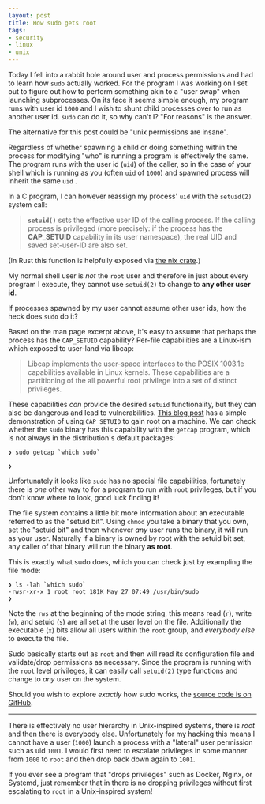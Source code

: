 ```yaml
---
layout: post
title: How sudo gets root
tags: 
- security
- linux
- unix
---
```


Today I fell into a rabbit hole around user and process
permissions and had to learn how `sudo` actually worked. For the program I was
working on I set out to figure out how to perform something akin to a "user
swap" when launching subprocesses. On its face it seems simple enough, my
program runs with user id `1000` and I wish to shunt child processes over to
run as another user id. `sudo` can do it, so why can't I? "For reasons" is the answer.

The alternative for this post could be "unix permissions are insane".

Regardless of whether spawning a child or doing something within the process
for modifying "who" is running a program is effectively the same. The program
runs with the user id (`uid`) of the caller, so in the case of your shell which
is running as you (often `uid` of `1000`) and spawned process will inherit the
same `uid` .

In a C program, I can however reassign my process' `uid` with
the `setuid(2)` system call:

> **`setuid()`** sets  the  effective  user  ID of the calling process.  If the
> calling process is privileged (more precisely: if the process has the
> **CAP_SETUID** capability in its user namespace), the real UID and saved
> set-user-ID are also set.

(In Rust this function is helpfully exposed via [the nix crate](https://docs.rs/nix/0.22.0/nix/unistd/fn.setuid.html).)

My normal shell user is _not_ the `root` user and therefore in just about every
program I execute, they cannot use `setuid(2)` to change to **any other user
id**.

If processes spawned by my user cannot assume other user ids, how the heck does
`sudo` do it?

Based on the man page excerpt above, it's easy to assume that perhaps the
process has the `CAP_SETUID` capability? Per-file capabilities are a Linux-ism which exposed to user-land via libcap:

> Libcap implements the user-space interfaces to the POSIX 1003.1e capabilities
> available in Linux kernels. These capabilities are a partitioning of the all
> powerful root privilege into a set of distinct privileges. 

These capabilities _can_ provide the desired `setuid` functionality, but they
can also be dangerous and lead to vulnerabilities.  [This blog
post](https://steflan-security.com/linux-privilege-escalation-exploiting-capabilities/)
has a simple demonstration of using `CAP_SETUID` to gain root on a machine.  We
can check whether the `sudo` binary has this capability with the `getcap`
program, which is not always in the distribution's default packages:

    ❯ sudo getcap `which sudo`
    
    ❯

Unfortunately it looks like `sudo` has no special file capabilities,
fortunately there is _one_ other way to for a program to run with `root`
privileges, but if you don't know where to look, good luck finding it!

The file system contains a little bit more information about an executable
referred to as the "setuid bit". Using `chmod` you take a binary that you own,
set the "setuid bit" and then whenever _any_ user runs the binary, it will run
as your user. Naturally if a binary is owned by root with the setuid bit set,
any caller of that binary will run the binary **as root**.

This is exactly what sudo does, which you can check just by exampling the file mode:

    ❯ ls -lah `which sudo`
    -rwsr-xr-x 1 root root 181K May 27 07:49 /usr/bin/sudo
    ❯
    
Note the `rws` at the beginning of the mode string, this means read (`r`),
write (`w`), and setuid (`s`) are all set at the user level on the file.
Additionally the executable (`x`) bits allow all users within the `root` group,
and _everybody else_ to execute the file.

Sudo basically starts out as `root` and then will read its configuration file
and validate/drop permissions as necessary. Since the program is running with
the `root` level privileges, it can easily call `setuid(2)` type functions and
change to _any_ user on the system.

Should you wish to explore _exactly_ how sudo works, the [source code is on GitHub](https://github.com/sudo-project/sudo).

---

There is effectively no user hierarchy in Unix-inspired systems, there is
_root_ and then there is everybody else. Unfortunately for my hacking this
means I cannot have a user (`1000`) launch a process with a "lateral" user
permission such as uid `1001`. I would first need to escalate privileges in
some manner from `1000` to `root` and then drop back down again to `1001`.

If you ever see a program that "drops privileges" such as Docker, Nginx, or Systemd, just
remember that in there is no dropping privileges without first escalating to
`root` in a Unix-inspired system!

